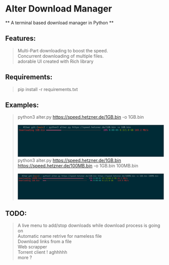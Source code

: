 # Alter Download Manager

** A terminal based download manager in Python **

## Features:
> Multi-Part downloading to boost the speed.<br>
> Concurrent downloading of multiple files.<br>
> adorable UI created with Rich library<br>

## Requirements:
> pip install -r requirements.txt <br>

## Examples:
> python3 alter.py https://speed.hetzner.de/1GB.bin -o 1GB.bin <br><br>
![Image](/img/Capture1.PNG)
> python3 alter.py https://speed.hetzner.de/1GB.bin https://speed.hetzner.de/100MB.bin -o 1GB.bin 100MB.bin <br><br>
![Image](/img/Capture2.JPG)


## TODO:
> A live menu to add/stop downloads while download process is going on <br>
> Automatic name retrive for nameless file <br>
> Download links from a file <br>
> Web scrapper <br>
> Torrent client ! aghhhhh <br>
> more ?